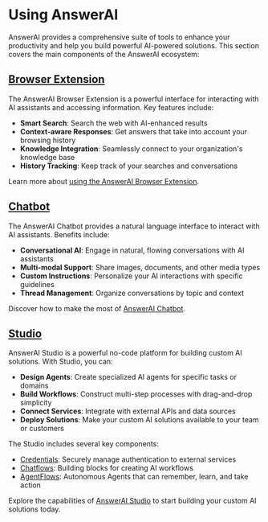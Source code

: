 # Using AnswerAI

AnswerAI provides a comprehensive suite of tools to enhance your productivity and help you build powerful AI-powered solutions. This section covers the main components of the AnswerAI ecosystem:

## [Browser Extension](browser)

The AnswerAI Browser Extension is a powerful interface for interacting with AI assistants and accessing information. Key features include:

-   **Smart Search**: Search the web with AI-enhanced results
-   **Context-aware Responses**: Get answers that take into account your browsing history
-   **Knowledge Integration**: Seamlessly connect to your organization's knowledge base
-   **History Tracking**: Keep track of your searches and conversations

Learn more about [using the AnswerAI Browser Extension](browser).

## [Chatbot](chat)

The AnswerAI Chatbot provides a natural language interface to interact with AI assistants. Benefits include:

-   **Conversational AI**: Engage in natural, flowing conversations with AI assistants
-   **Multi-modal Support**: Share images, documents, and other media types
-   **Custom Instructions**: Personalize your AI interactions with specific guidelines
-   **Thread Management**: Organize conversations by topic and context

Discover how to make the most of [AnswerAI Chatbot](chat).

## [Studio](sidekick-studio)

AnswerAI Studio is a powerful no-code platform for building custom AI solutions. With Studio, you can:

-   **Design Agents**: Create specialized AI agents for specific tasks or domains
-   **Build Workflows**: Construct multi-step processes with drag-and-drop simplicity
-   **Connect Services**: Integrate with external APIs and data sources
-   **Deploy Solutions**: Make your custom AI solutions available to your team or customers

The Studio includes several key components:

-   [Credentials](sidekick-studio/credentials): Securely manage authentication to external services
-   [Chatflows](sidekick-studio/chatflows): Building blocks for creating AI workflows
-   [AgentFlows](sidekick-studio/agentflows): Autonomous Agents that can remember, learn, and take action

Explore the capabilities of [AnswerAI Studio](sidekick-studio) to start building your custom AI solutions today.
